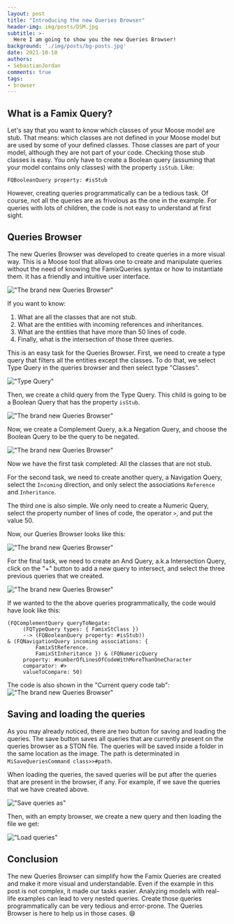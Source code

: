 ```yaml
---
layout: post
title: "Introducing the new Queries Browser"
header-img: img/posts/DSM.jpg
subtitle: >-
  Here I am going to show you the new Queries Browser!
background: './img/posts/bg-posts.jpg'
date: 2021-10-10
authors:
- SebastianJordan
comments: true
tags:
- browser
---
```


## What is a Famix Query?

Let's say that you want to know which classes of your Moose model are stub.
That means: which classes are not defined in your Moose model but are used by some of your defined classes.
Those classes are part of your model, although they are not part of your code.
Checking those stub classes is easy.
You only have to create a Boolean query (assuming that your model contains only classes) with the property `isStub`.
Like:

```smalltalk
FQBooleanQuery property: #isStub
```

However, creating queries programmatically can be a tedious task.
Of course, not all the queries are as frivolous as the one in the example.
For queries with lots of children, the code is not easy to understand at first sight.

## Queries Browser

The new Queries Browser was developed to create queries in a more visual way.
This is a Moose tool that allows one to create and manipulate queries without the need of knowing the FamixQueries syntax or how to instantiate them.
It has a friendly and intuitive user interface.

!["The brand new Queries Browser"](./img/posts/2021-07-27-the-new-queries-browser/and-query.png)

If you want to know:

1. What are all the classes that are not stub.
2. What are the entities with incoming references and inheritances.
3. What are the entities that have more than 50 lines of code.
4. Finally, what is the intersection of those three queries.

This is an easy task for the Queries Browser. First, we need to create a type query that filters all the entities except the classes.
To do that, we select Type Query in the queries browser and then select type "Classes".

!["Type Query"](./img/posts/2021-07-27-the-new-queries-browser/type-query.png)

Then, we create a child query from the Type Query. This child is going to be a Boolean Query that has the property `isStub`.

!["The brand new Queries Browser"](./img/posts/2021-07-27-the-new-queries-browser/child-of-type-query.png)

Now, we create a Complement Query, a.k.a Negation Query, and choose the Boolean Query to be the query to be negated.

!["The brand new Queries Browser"](./img/posts/2021-07-27-the-new-queries-browser/negation-query.png)

Now we have the first task completed: All the classes that are not stub.

For the second task, we need to create another query, a Navigation Query, select the `Incoming` direction, and only select the associations `Reference` and `Inheritance`.

The third one is also simple.
We only need to create a Numeric Query, select the property number of lines of code, the operator `>`, and put the value 50.

Now, our Queries Browser looks like this:

!["The brand new Queries Browser"](./img/posts/2021-07-27-the-new-queries-browser/numeric-query.png)

For the final task, we need to create an And Query, a.k.a Intersection Query, click on the "+" button to add a new query to intersect, and select the three previous queries that we created.

!["The brand new Queries Browser"](./img/posts/2021-07-27-the-new-queries-browser/and-query.png)

If we wanted to the the above queries programmatically, the code would have look like this:

```smalltalk
(FQComplementQuery queryToNegate:
	 (FQTypeQuery types: { FamixStClass })
	 --> (FQBooleanQuery property: #isStub))
& (FQNavigationQuery incoming associations: {
		 FamixStReference.
		 FamixStInheritance }) & (FQNumericQuery
	 property: #numberOfLinesOfCodeWithMoreThanOneCharacter
	 comparator: #>
	 valueToCompare: 50)
```

The code is also shown in the "Current query code tab":
!["The brand new Queries Browser"](./img/posts/2021-07-27-the-new-queries-browser/current-code.png)

## Saving and loading the queries

As you may already noticed, there are two button for saving and loading the queries. The save button saves all queries that are currently present on the queries browser as a STON file. The queries will be saved inside a folder in the same location as the image. The path is determinated in `MiSaveQueriesCommand class>>#path`.

When loading the queries, the saved queries will be put after the queries that are present in the browser, if any. For example, if we save the queries that we have created above.

!["Save queries as"](./img/posts/2021-07-27-the-new-queries-browser/save-queries.png)

Then, with an empty browser, we create a new query and then loading the file we get:

!["Load queries"](./img/posts/2021-07-27-the-new-queries-browser/load-queries.png)

## Conclusion

The new Queries Browser can simplify how the Famix Queries are created and make it more visual and understandable.
Even if the example in this post is not complex, it made our tasks easier.
Analyzing models with real-life examples can lead to very nested queries.
Create those queries programmatically can be very tedious and error-prone.
The Queries Browser is here to help us in those cases. :smile:
